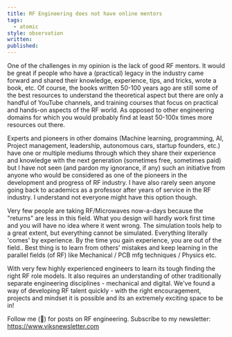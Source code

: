 ```yaml
---
title: RF Engineering does not have online mentors
tags:
  - atomic
style: observation
written: 
published:
---
```

One of the challenges in my opinion is the lack of good RF mentors. It would be great if people who have a (practical) legacy in the industry came forward and shared their knowledge, experience, tips, and tricks, wrote a book, etc. Of course, the books written 50-100 years ago are still some of the best resources to understand the theoretical aspect but there are only a handful of YouTube channels, and training courses that focus on practical and hands-on aspects of the RF world. As opposed to other engineering domains for which you would probably find at least 50-100x times more resources out there.  
  
Experts and pioneers in other domains (Machine learning, programming, AI, Project management, leadership, autonomous cars, startup founders, etc.) have one or multiple mediums through which they share their experience and knowledge with the next generation (sometimes free, sometimes paid) but I have not seen (and pardon my ignorance, if any) such an initiative from anyone who would be considered as one of the pioneers in the development and progress of RF industry. I have also rarely seen anyone going back to academics as a professor after years of service in the RF industry. I understand not everyone might have this option though.

Very few people are taking RF/Microwaves now-a-days because the "returns" are less in this field. What you design will hardly work first time and you will have no idea where it went wrong. The simulation tools help to a great extent, but everything cannot be simulated. Everything literally 'comes' by experience. By the time you gain experience, you are out of the field.. Best thing is to learn from others' mistakes and keep learning in the parallel fields (of RF) like Mechanical / PCB mfg techniques / Physics etc.

With very few highly experienced engineers to learn its tough finding the right RF role models. It also requires an understanding of other traditionally separate engineering disciplines - mechanical and digital. We've found a way of developing RF talent quickly - with the right encouragement, projects and mindset it is possible and its an extremely exciting space to be in!



Follow me (🔔) for posts on RF engineering.
Subscribe to my newsletter: https://www.viksnewsletter.com